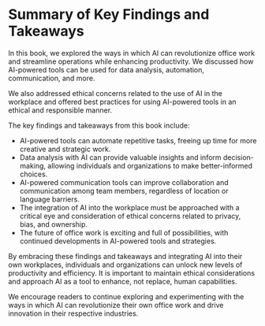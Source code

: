 Summary of Key Findings and Takeaways
=================================================

In this book, we explored the ways in which AI can revolutionize office work and streamline operations while enhancing productivity. We discussed how AI-powered tools can be used for data analysis, automation, communication, and more.

We also addressed ethical concerns related to the use of AI in the workplace and offered best practices for using AI-powered tools in an ethical and responsible manner.

The key findings and takeaways from this book include:

* AI-powered tools can automate repetitive tasks, freeing up time for more creative and strategic work.
* Data analysis with AI can provide valuable insights and inform decision-making, allowing individuals and organizations to make better-informed choices.
* AI-powered communication tools can improve collaboration and communication among team members, regardless of location or language barriers.
* The integration of AI into the workplace must be approached with a critical eye and consideration of ethical concerns related to privacy, bias, and ownership.
* The future of office work is exciting and full of possibilities, with continued developments in AI-powered tools and strategies.

By embracing these findings and takeaways and integrating AI into their own workplaces, individuals and organizations can unlock new levels of productivity and efficiency. It is important to maintain ethical considerations and approach AI as a tool to enhance, not replace, human capabilities.

We encourage readers to continue exploring and experimenting with the ways in which AI can revolutionize their own office work and drive innovation in their respective industries.
